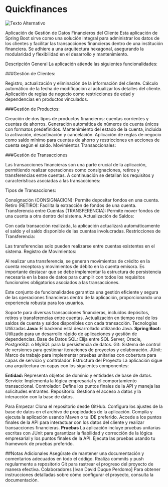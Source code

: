 # Quickfinances
![Texto Alternativo](https://github.com/davidduque29/PruebaTecnicaQd/blob/369c9e16afed93af78bdc3aac40902dad36eb8c4/customer_finance_data/customer_finance_data/src/main/resources/images/logoQuickFinances.png?raw=true)

Aplicación de Gestión de Datos Financieros del Cliente
Esta aplicación de Spring Boot sirve como una solución integral para administrar los datos de los clientes y facilitar las transacciones financieras dentro de una institución financiera. Se adhiere a una arquitectura hexagonal, asegurando la modularidad y flexibilidad en el desarrollo y mantenimiento.

Descripción General
La aplicación atiende las siguientes funcionalidades:

###Gestión de Clientes: 

Registro, actualización y eliminación de la información del cliente.
Cálculo automático de la fecha de modificación al actualizar los detalles del cliente.
Aplicación de reglas de negocio como restricciones de edad y dependencias en productos vinculados.

###Gestión de Productos:

Creación de dos tipos de productos financieros: cuentas corrientes y cuentas de ahorros.
Generación automática de números de cuenta únicos con formatos predefinidos.
Mantenimiento del estado de la cuenta, incluida la activación, desactivación y cancelación.
Aplicación de reglas de negocio como saldo mínimo para cuentas de ahorro y restricciones en acciones de cuenta según el saldo.
Movimientos Transaccionales:


###Gestión de Transacciones 

Las transacciones financieras son una parte crucial de la aplicación, permitiendo realizar operaciones como consignaciones, retiros y transferencias entre cuentas. A continuación se detallan los requisitos y características asociadas a las transacciones:

Tipos de Transacciones:

Consignación (CONSIGNACION): Permite depositar fondos en una cuenta.
Retiro (RETIRO): Facilita la extracción de fondos de una cuenta.
Transferencia entre Cuentas (TRANSFERENCIA): Permite mover fondos de una cuenta a otra dentro del sistema.
Actualización de Saldos:

Con cada transacción realizada, la aplicación actualizará automáticamente el saldo y el saldo disponible de las cuentas involucradas.
Restricciones de Transferencia:

Las transferencias solo pueden realizarse entre cuentas existentes en el sistema.
Registro de Movimientos:

Al realizar una transferencia, se generan movimientos de crédito en la cuenta receptora y movimientos de débito en la cuenta emisora.
Es importante destacar que se debe implementar la estructura de persistencia necesaria en la base de datos para cumplir con todos los requisitos funcionales obligatorios asociados a las transacciones.

Este conjunto de funcionalidades garantiza una gestión eficiente y segura de las operaciones financieras dentro de la aplicación, proporcionando una experiencia robusta para los usuarios.

Soporte para diversas transacciones financieras, incluidos depósitos, retiros y transferencias entre cuentas.
Actualización en tiempo real de los saldos de cuenta y saldos disponibles con cada transacción.
Tecnologías Utilizadas
**Java:** El backend está desarrollado utilizando Java.
**Spring Boot:** Utilizado para un desarrollo rápido de aplicaciones y gestión de dependencias.
Base de Datos SQL: Elija entre SQL Server, Oracle, PostgreSQL o MySQL para la persistencia de datos.
Git: Sistema de control de versiones para gestionar iteraciones de proyectos y colaboración.
JUnit: Marco de trabajo para implementar pruebas unitarias con cobertura para capas de servicio y controlador.
Estructura del Proyecto
La aplicación sigue una arquitectura en capas con los siguientes componentes:

**Entidad:** Representa objetos de dominio y entidades de base de datos.
Servicio: Implementa la lógica empresarial y el comportamiento transaccional.
Controlador: Define los puntos finales de la API y maneja las solicitudes entrantes.
Repositorio: Gestiona el acceso a datos y la interacción con la base de datos.

Para Empezar
Clona el repositorio desde GitHub.
Configura los ajustes de la base de datos en el archivo de propiedades de la aplicación.
Compila y ejecuta la aplicación usando Maven o tu IDE preferido.
Accede a los puntos finales de la API para interactuar con los datos del cliente y realizar transacciones financieras.
**Pruebas**
La aplicación incluye pruebas unitarias escritas con JUnit para garantizar la fiabilidad y corrección de la lógica empresarial y los puntos finales de la API. Ejecuta las pruebas usando tu framework de pruebas preferido.

##Notas Adicionales
Asegúrate de mantener una documentación y comentarios adecuados en todo el código.
Realiza commits y push regularmente a repositorio Git para rastrear el progreso del proyecto de manera efectiva.
Colaboradores
[Ivan David Duque Perdomo]
Para obtener instrucciones detalladas sobre cómo configurar el proyecto, consulta la documentación.
